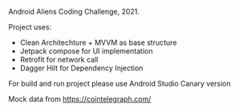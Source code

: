 Android Aliens Coding Challenge, 2021.

Project uses:
- Clean Architechture + MVVM as base structure
- Jetpack compose for UI implementation
- Retrofit for network call
- Dagger Hilt for Dependency Injection

For build and run project please use Android Studio Canary version

Mock data from https://cointelegraph.com/
